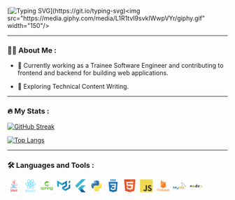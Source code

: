 [![Typing SVG](https://readme-typing-svg.herokuapp.com?font=Fira+Code&pause=1000&width=435&lines=Hey+there+👋+I'm+Wageesha...)](https://git.io/typing-svg)<img src="https://media.giphy.com/media/L1R1tvI9svkIWwpVYr/giphy.gif" width="150"/>

---
### :woman_technologist: About Me :

- :telescope: Currently working as a Trainee Software Engineer and contributing to frontend and backend for building web applications.

- :seedling: Exploring Technical Content Writing.

---
### :fire: My Stats :
[![GitHub Streak](http://github-readme-streak-stats.herokuapp.com?user=ShehaniWageesha&theme=dark&background=000000)](https://git.io/streak-stats)

[![Top Langs](https://github-readme-stats.vercel.app/api/top-langs/?username=ShehaniWageesha&layout=compact&theme=vision-friendly-dark)](https://github.com/anuraghazra/github-readme-stats)

<!--<img src="https://github-readme-stats.vercel.app/api?username=ShehaniWageesha&show_icons=true&theme=dark"/>-->

---
### :hammer_and_wrench: Languages and Tools :

<div>
  <img src="https://github.com/devicons/devicon/blob/master/icons/java/java-original-wordmark.svg" title="Java" alt="Java" width="30" height="30"/>&nbsp;
  <img src="https://github.com/devicons/devicon/blob/master/icons/react/react-original-wordmark.svg" title="React" alt="React" width="30" height="30"/>&nbsp;
  <img src="https://github.com/devicons/devicon/blob/master/icons/spring/spring-original-wordmark.svg" title="Spring" alt="Spring" width="30" height="30"/>&nbsp;
  <img src="https://github.com/devicons/devicon/blob/master/icons/materialui/materialui-original.svg" title="Material UI" alt="Material UI" width="30" height="30"/>&nbsp;
  <img src="https://github.com/devicons/devicon/blob/master/icons/flutter/flutter-original.svg" title="Flutter" alt="Flutter" width="30" height="30"/>&nbsp;
  <img src="https://github.com/devicons/devicon/blob/master/icons/python/python-original.svg" title="Python" alt="Python " width="30" height="30"/>&nbsp;
  <img src="https://github.com/devicons/devicon/blob/master/icons/css3/css3-plain-wordmark.svg"  title="CSS3" alt="CSS" width="30" height="30"/>&nbsp;
  <img src="https://github.com/devicons/devicon/blob/master/icons/html5/html5-original.svg" title="HTML5" alt="HTML" width="30" height="30"/>&nbsp;
  <img src="https://github.com/devicons/devicon/blob/master/icons/javascript/javascript-original.svg" title="JavaScript" alt="JavaScript" width="30" height="30"/>&nbsp;
  <img src="https://github.com/devicons/devicon/blob/master/icons/firebase/firebase-plain-wordmark.svg" title="Firebase" alt="Firebase" width="30" height="30"/>&nbsp;
  <img src="https://github.com/devicons/devicon/blob/master/icons/mysql/mysql-original-wordmark.svg" title="MySQL"  alt="MySQL" width="30" height="30"/>&nbsp;
  <img src="https://github.com/devicons/devicon/blob/master/icons/nodejs/nodejs-original-wordmark.svg" title="NodeJS" alt="NodeJS" width="30" height="30"/>&nbsp;
</div>
